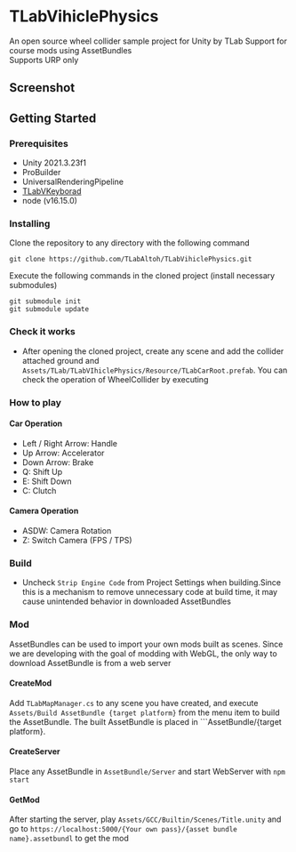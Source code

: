 
# TLabVihiclePhysics
An open source wheel collider sample project for Unity by TLab
Support for course mods using AssetBundles  
Supports URP only

## Screenshot

## Getting Started
### Prerequisites
- Unity 2021.3.23f1
- ProBuilder
- UniversalRenderingPipeline
- [TLabVKeyborad](https://github.com/TLabAltoh/TLabVKeyborad)
- node (v16.15.0)
### Installing
Clone the repository to any directory with the following command  
```
git clone https://github.com/TLabAltoh/TLabVihiclePhysics.git
```
Execute the following commands in the cloned project (install necessary submodules)

```
git submodule init
git submodule update
```
### Check it works
- After opening the cloned project, create any scene and add the collider attached ground and ```Assets/TLab/TLabVIhiclePhysics/Resource/TLabCarRoot.prefab```. You can check the operation of WheelCollider by executing
### How to play
#### Car Operation
- Left / Right Arrow: Handle
- Up Arrow: Accelerator
- Down Arrow: Brake
- Q: Shift Up
- E: Shift Down
- C: Clutch
#### Camera Operation
- ASDW: Camera Rotation
- Z: Switch Camera (FPS / TPS)

### Build
- Uncheck ```Strip Engine Code``` from Project Settings when building.Since this is a mechanism to remove unnecessary code at build time, it may cause unintended behavior in downloaded AssetBundles

### Mod
AssetBundles can be used to import your own mods built as scenes. Since we are developing with the goal of modding with WebGL, the only way to download AssetBundle is from a web server
#### CreateMod
Add ```TLabMapManager.cs``` to any scene you have created, and execute ```Assets/Build AssetBundle {target platform}``` from the menu item to build the AssetBundle. The built AssetBundle is placed in ```AssetBundle/{target platform}.
#### CreateServer
Place any AssetBundle in ```AssetBundle/Server``` and start WebServer with ```npm start```
#### GetMod
After starting the server, play ```Assets/GCC/Builtin/Scenes/Title.unity``` and go to ```https://localhost:5000/{Your own pass}/{asset bundle name}.assetbundl``` to get the mod

